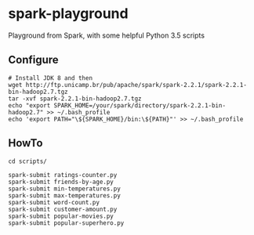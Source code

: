 # spark-playground
Playground from Spark, with some helpful Python 3.5 scripts

## Configure
    # Install JDK 8 and then
    wget http://ftp.unicamp.br/pub/apache/spark/spark-2.2.1/spark-2.2.1-bin-hadoop2.7.tgz
    tar -xvf spark-2.2.1-bin-hadoop2.7.tgz
    echo "export SPARK_HOME=/your/spark/directory/spark-2.2.1-bin-hadoop2.7" >> ~/.bash_profile
    echo 'export PATH="\${SPARK_HOME}/bin:\${PATH}"' >> ~/.bash_profile

## HowTo
    cd scripts/

    spark-submit ratings-counter.py
    spark-submit friends-by-age.py
    spark-submit min-temperatures.py
    spark-submit max-temperatures.py
    spark-submit word-count.py
    spark-submit customer-amount.py
    spark-submit popular-movies.py
    spark-submit popular-superhero.py
